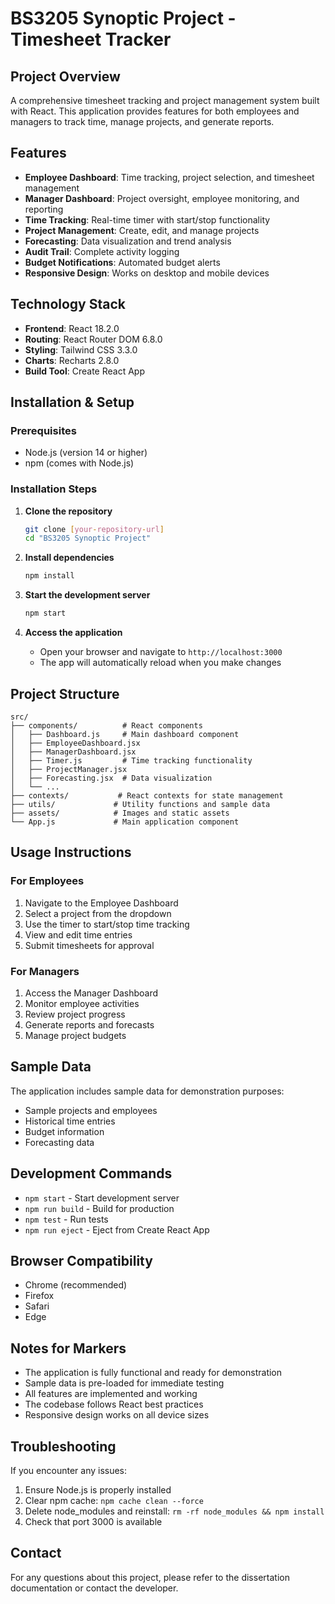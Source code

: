 # BS3205 Synoptic Project - Timesheet Tracker

## Project Overview
A comprehensive timesheet tracking and project management system built with React. This application provides features for both employees and managers to track time, manage projects, and generate reports.

## Features
- **Employee Dashboard**: Time tracking, project selection, and timesheet management
- **Manager Dashboard**: Project oversight, employee monitoring, and reporting
- **Time Tracking**: Real-time timer with start/stop functionality
- **Project Management**: Create, edit, and manage projects
- **Forecasting**: Data visualization and trend analysis
- **Audit Trail**: Complete activity logging
- **Budget Notifications**: Automated budget alerts
- **Responsive Design**: Works on desktop and mobile devices

## Technology Stack
- **Frontend**: React 18.2.0
- **Routing**: React Router DOM 6.8.0
- **Styling**: Tailwind CSS 3.3.0
- **Charts**: Recharts 2.8.0
- **Build Tool**: Create React App

## Installation & Setup

### Prerequisites
- Node.js (version 14 or higher)
- npm (comes with Node.js)

### Installation Steps
1. **Clone the repository**
   ```bash
   git clone [your-repository-url]
   cd "BS3205 Synoptic Project"
   ```

2. **Install dependencies**
   ```bash
   npm install
   ```

3. **Start the development server**
   ```bash
   npm start
   ```

4. **Access the application**
   - Open your browser and navigate to `http://localhost:3000`
   - The app will automatically reload when you make changes

## Project Structure
```
src/
├── components/          # React components
│   ├── Dashboard.js     # Main dashboard component
│   ├── EmployeeDashboard.jsx
│   ├── ManagerDashboard.jsx
│   ├── Timer.js         # Time tracking functionality
│   ├── ProjectManager.jsx
│   ├── Forecasting.jsx  # Data visualization
│   └── ...
├── contexts/           # React contexts for state management
├── utils/             # Utility functions and sample data
├── assets/            # Images and static assets
└── App.js             # Main application component
```

## Usage Instructions

### For Employees
1. Navigate to the Employee Dashboard
2. Select a project from the dropdown
3. Use the timer to start/stop time tracking
4. View and edit time entries
5. Submit timesheets for approval

### For Managers
1. Access the Manager Dashboard
2. Monitor employee activities
3. Review project progress
4. Generate reports and forecasts
5. Manage project budgets

## Sample Data
The application includes sample data for demonstration purposes:
- Sample projects and employees
- Historical time entries
- Budget information
- Forecasting data

## Development Commands
- `npm start` - Start development server
- `npm run build` - Build for production
- `npm test` - Run tests
- `npm run eject` - Eject from Create React App

## Browser Compatibility
- Chrome (recommended)
- Firefox
- Safari
- Edge

## Notes for Markers
- The application is fully functional and ready for demonstration
- Sample data is pre-loaded for immediate testing
- All features are implemented and working
- The codebase follows React best practices
- Responsive design works on all device sizes

## Troubleshooting
If you encounter any issues:
1. Ensure Node.js is properly installed
2. Clear npm cache: `npm cache clean --force`
3. Delete node_modules and reinstall: `rm -rf node_modules && npm install`
4. Check that port 3000 is available

## Contact
For any questions about this project, please refer to the dissertation documentation or contact the developer. 
